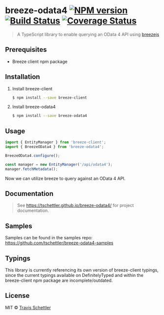 # breeze-odata4 [![NPM version](https://badge.fury.io/js/breeze-odata4.svg)](https://npmjs.org/package/breeze-odata4) [![Build Status](https://github.com/tschettler/breeze-odata4/actions/workflows/main.yml/badge.svg)](https://github.com/tschettler/breeze-odata4/actions/workflows/main.yml) [![Coverage Status](https://coveralls.io/repos/github/tschettler/breeze-odata4/badge.svg?branch=master)](https://coveralls.io/github/tschettler/breeze-odata4?branch=master)

> A TypeScript library to enable querying an OData 4 API using [breezejs](http://www.getbreezenow.com/breezejs)

## Prerequisites

* Breeze client npm package

## Installation

1. Install breeze-client

   ```sh
   $ npm install --save breeze-client
   ```
2. Install breeze-odata4
   ```sh
   $ npm install --save breeze-odata4
   ```

## Usage

```js
import { EntityManager } from 'breeze-client';
import { BreezeOData4 } from 'breeze-odata4';

BreezeOData4.configure();

const manager = new EntityManager('/api/odata4');
manager.fetchMetadata();

```
Now we can utilize breeze to query against an OData 4 API.

## Documentation
> See https://tschettler.github.io/breeze-odata4/ for project documentation.

## Samples

Samples can be found in the samples repo: https://github.com/tschettler/breeze-odata4-samples

## Typings

This library is currently referencing its own version of breeze-client typings, since the current typings available on DefinitelyTyped and within the breeze-client npm package are incomplete/outdated.

## License

MIT © [Travis Schettler](https://github.com/tschettler)
